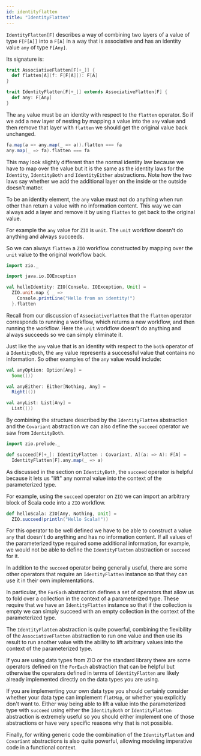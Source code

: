 ```yaml
---
id: identityflatten
title: "IdentityFlatten"
---
```


`IdentityFlatten[F]` describes a way of combining two layers of a value of type `F[F[A]]` into a `F[A]` in a way that is associative and has an identity value `any` of type `F[Any]`.

Its signature is:

```scala mdoc
trait AssociativeFlatten[F[+_]] {
  def flatten[A](f: F[F[A]]): F[A]
}

trait IdentityFlatten[F[+_]] extends AssociativeFlatten[F] {
  def any: F[Any]
}
```

The `any` value must be an identity with respect to the `flatten` operator. So if we add a new layer of nesting by mapping a value into the `any` value and then remove that layer with `flatten` we should get the original value back unchanged.

```scala
fa.map(a => any.map(_ => a)).flatten === fa
any.map(_ => fa).flatten === fa

```

This may look slightly different than the normal identity law because we have to map over the value but it is the same as the identity laws for the `Identity`, `IdentityBoth` and `IdentityEither` abstractions. Note how the two laws say whether we add the additional layer on the inside or the outside doesn't matter.

To be an identity element, the `any` value must not do anything when run other than return a value with no information content. This way we can always add a layer and remove it by using `flatten` to get back to the original value.

For example the `any` value for `ZIO` is `unit`. The `unit` workflow doesn't do anything and always succeeds.

So we can always `flatten` a `ZIO` workflow constructed by mapping over the `unit` value to the original workflow back.

```scala mdoc:reset
import zio._

import java.io.IOException

val helloIdentity: ZIO[Console, IOException, Unit] =
  ZIO.unit.map { _ =>
    Console.printLine("Hello from an identity!")
  }.flatten
```

Recall from our discussion of `AssociativeFlatten` that the `flatten` operator corresponds to running a workflow, which returns a new workflow, and then running the workflow. Here the `unit` workflow doesn't do anything and always succeeds so we can simply eliminate it.

Just like the `any` value that is an identity with respect to the `both` operator of a `IdentityBoth`, the `any` value represents a successful value that contains no information. So other examples of the `any` value would include:

```scala mdoc
val anyOption: Option[Any] =
  Some(())

val anyEither: Either[Nothing, Any] =
  Right(())

val anyList: List[Any] =
  List(())
```

By combining the structure described by the `IdentityFlatten` abstraction and the `Covariant` abstraction we can also define the `succeed` operator we saw from `IdentityBoth`.

```scala mdoc
import zio.prelude._

def succeed[F[+_]: IdentityFlatten : Covariant, A](a: => A): F[A] =
  IdentityFlatten[F].any.map(_ => a)
```

As discussed in the section on `IdentityBoth`, the `succeed` operator is helpful because it lets us "lift" any normal value into the context of the parameterized type.

For example, using the `succeed` operator on `ZIO` we can import an arbitrary block of Scala code into a `ZIO` workflow.

```scala mdoc
def helloScala: ZIO[Any, Nothing, Unit] =
  ZIO.succeed(println("Hello Scala!"))
```

For this operator to be well defined we have to be able to construct a value `any` that doesn't do anything and has no information content. If all values of the parameterized type required some additional information, for example, we would not be able to define the `IdentityFlatten` abstraction or `succeed` for it.

In addition to the `succeed` operator being generally useful, there are some other operators that require an `IdentityFlatten` instance so that they can use it in their own implementations.

In particular, the `ForEach` abstraction defines a set of operators that allow us to fold over a collection in the context of a parameterized type. These require that we have an `IdentityFlatten` instance so that if the collection is empty we can simply succeed with an empty collection in the context of the parameterized type.

The `IdentityFlatten` abstraction is quite powerful, combining the flexibility of the `AssociativeFlatten` abstraction to run one value and then use its result to run another value with the ability to lift arbitrary values into the context of the parameterized type.

If you are using data types from ZIO or the standard library there are some operators defined on the `ForEach` abstraction that can be helpful but otherwise the operators defined in terms of `IdentityFlatten` are likely already implemented directly on the data types you are using.

If you are implementing your own data type you should certainly consider whether your data type can implement `flatMap`, or whether you explicitly don't want to. Either way being able to lift a value into the parameterized type with `succeed` using either the `IdentityBoth` or `IdentityFlatten` abstraction is extremely useful so you should either implement one of those abstractions or have very specific reasons why that is not possible.

Finally, for writing generic code the combination of the `IdentityFlatten` and `Covariant` abstractions is also quite powerful, allowing modeling imperative code in a functional context.
